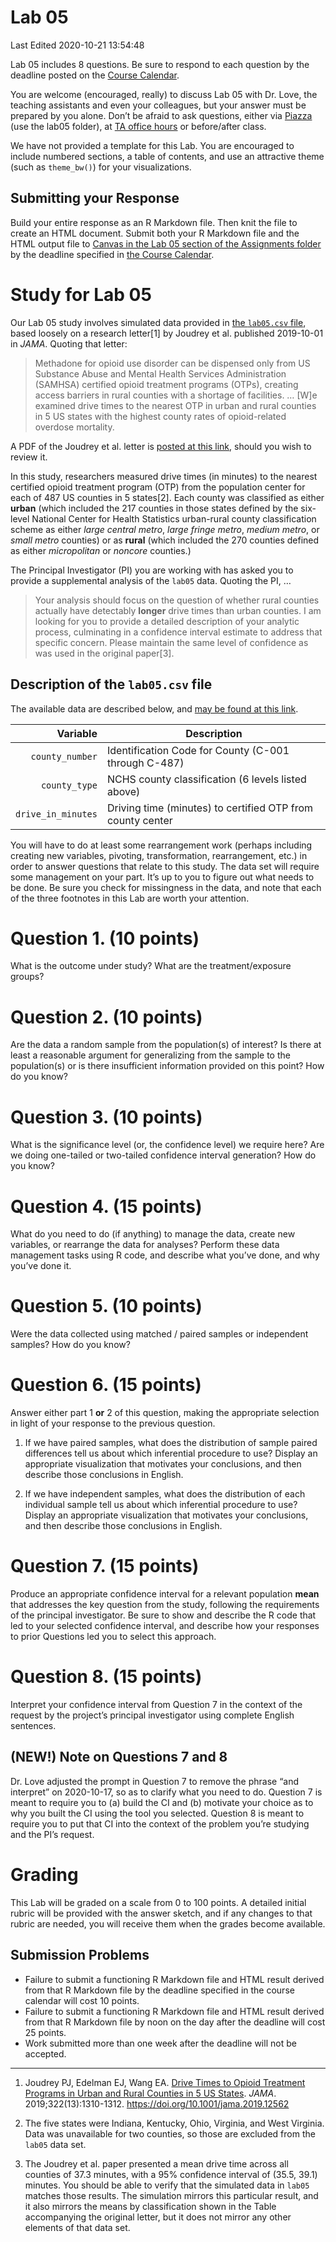 Lab 05
================
Last Edited 2020-10-21 13:54:48

Lab 05 includes 8 questions. Be sure to respond to each question by the
deadline posted on the [Course
Calendar](https://thomaselove.github.io/431/calendar.html).

You are welcome (encouraged, really) to discuss Lab 05 with Dr. Love,
the teaching assistants and even your colleagues, but your answer must
be prepared by you alone. Don’t be afraid to ask questions, either via
[Piazza](https://piazza.com/case/fall2020/pqhs431) (use the lab05
folder), at [TA office
hours](https://thomaselove.github.io/431/contact.html) or before/after
class.

We have not provided a template for this Lab. You are encouraged to
include numbered sections, a table of contents, and use an attractive
theme (such as `theme_bw()`) for your visualizations.

## Submitting your Response

Build your entire response as an R Markdown file. Then knit the file to
create an HTML document. Submit both your R Markdown file and the HTML
output file to [Canvas in the Lab 05 section of the Assignments
folder](https://canvas.case.edu) by the deadline specified in [the
Course Calendar](https://thomaselove.github.io/431/calendar.html).

# Study for Lab 05

Our Lab 05 study involves simulated data provided in [the `lab05.csv`
file](https://raw.githubusercontent.com/THOMASELOVE/431-2020/master/labs/lab05/data/lab05.csv),
based loosely on a research letter\[1\] by Joudrey et al. published
2019-10-01 in *JAMA*. Quoting that letter:

> Methadone for opioid use disorder can be dispensed only from US
> Substance Abuse and Mental Health Services Administration (SAMHSA)
> certified opioid treatment programs (OTPs), creating access barriers
> in rural counties with a shortage of facilities. … \[W\]e examined
> drive times to the nearest OTP in urban and rural counties in 5 US
> states with the highest county rates of opioid-related overdose
> mortality.

A PDF of the Joudrey et al. letter is [posted at this
link](https://github.com/THOMASELOVE/431-2020/blob/master/labs/lab05/article/jama_joudrey_2019.pdf),
should you wish to review it.

In this study, researchers measured drive times (in minutes) to the
nearest certified opioid treatment program (OTP) from the population
center for each of 487 US counties in 5 states\[2\]. Each county was
classified as either **urban** (which included the 217 counties in those
states defined by the six-level National Center for Health Statistics
urban-rural county classification scheme as either *large central
metro*, *large fringe metro*, *medium metro*, or *small metro* counties)
or as **rural** (which included the 270 counties defined as either
*micropolitan* or *noncore* counties.)

The Principal Investigator (PI) you are working with has asked you to
provide a supplemental analysis of the `lab05` data. Quoting the PI, …

> Your analysis should focus on the question of whether rural counties
> actually have detectably **longer** drive times than urban counties. I
> am looking for you to provide a detailed description of your analytic
> process, culminating in a confidence interval estimate to address that
> specific concern. Please maintain the same level of confidence as was
> used in the original paper\[3\].

## Description of the `lab05.csv` file

The available data are described below, and [may be found at this
link](https://raw.githubusercontent.com/THOMASELOVE/431-2020/master/labs/lab05/data/lab05.csv).

|           Variable | Description                                                |
| -----------------: | ---------------------------------------------------------- |
|    `county_number` | Identification Code for County (C-001 through C-487)       |
|      `county_type` | NCHS county classification (6 levels listed above)         |
| `drive_in_minutes` | Driving time (minutes) to certified OTP from county center |

You will have to do at least some rearrangement work (perhaps including
creating new variables, pivoting, transformation, rearrangement, etc.)
in order to answer questions that relate to this study. The data set
will require some management on your part. It’s up to you to figure out
what needs to be done. Be sure you check for missingness in the data,
and note that each of the three footnotes in this Lab are worth your
attention.

# Question 1. (10 points)

What is the outcome under study? What are the treatment/exposure groups?

# Question 2. (10 points)

Are the data a random sample from the population(s) of interest? Is
there at least a reasonable argument for generalizing from the sample to
the population(s) or is there insufficient information provided on this
point? How do you know?

# Question 3. (10 points)

What is the significance level (or, the confidence level) we require
here? Are we doing one-tailed or two-tailed confidence interval
generation? How do you know?

# Question 4. (15 points)

What do you need to do (if anything) to manage the data, create new
variables, or rearrange the data for analyses? Perform these data
management tasks using R code, and describe what you’ve done, and why
you’ve done it.

# Question 5. (10 points)

Were the data collected using matched / paired samples or independent
samples? How do you know?

# Question 6. (15 points)

Answer either part 1 **or** 2 of this question, making the appropriate
selection in light of your response to the previous question.

1.  If we have paired samples, what does the distribution of sample
    paired differences tell us about which inferential procedure to use?
    Display an appropriate visualization that motivates your
    conclusions, and then describe those conclusions in English.

2.  If we have independent samples, what does the distribution of each
    individual sample tell us about which inferential procedure to use?
    Display an appropriate visualization that motivates your
    conclusions, and then describe those conclusions in English.

# Question 7. (15 points)

Produce an appropriate confidence interval for a relevant population
**mean** that addresses the key question from the study, following the
requirements of the principal investigator. Be sure to show and describe
the R code that led to your selected confidence interval, and describe
how your responses to prior Questions led you to select this approach.

# Question 8. (15 points)

Interpret your confidence interval from Question 7 in the context of the
request by the project’s principal investigator using complete English
sentences.

## (NEW\!) Note on Questions 7 and 8

Dr. Love adjusted the prompt in Question 7 to remove the phrase “and
interpret” on 2020-10-17, so as to clarify what you need to do. Question
7 is meant to require you to (a) build the CI and (b) motivate your
choice as to why you built the CI using the tool you selected. Question
8 is meant to require you to put that CI into the context of the problem
you’re studying and the PI’s request.

# Grading

This Lab will be graded on a scale from 0 to 100 points. A detailed
initial rubric will be provided with the answer sketch, and if any
changes to that rubric are needed, you will receive them when the grades
become available.

## Submission Problems

  - Failure to submit a functioning R Markdown file and HTML result
    derived from that R Markdown file by the deadline specified in the
    course calendar will cost 10 points.
  - Failure to submit a functioning R Markdown file and HTML result
    derived from that R Markdown file by noon on the day after the
    deadline will cost 25 points.
  - Work submitted more than one week after the deadline will not be
    accepted.

-----

1.  Joudrey PJ, Edelman EJ, Wang EA. [Drive Times to Opioid Treatment
    Programs in Urban and Rural Counties in 5 US
    States](https://jamanetwork.com/journals/jama/fullarticle/2752051).
    *JAMA*. 2019;322(13):1310-1312.
    <https://doi.org/10.1001/jama.2019.12562>

2.  The five states were Indiana, Kentucky, Ohio, Virginia, and West
    Virginia. Data was unavailable for two counties, so those are
    excluded from the `lab05` data set.

3.  The Joudrey et al. paper presented a mean drive time across all
    counties of 37.3 minutes, with a 95% confidence interval of (35.5,
    39.1) minutes. You should be able to verify that the simulated data
    in `lab05` matches those results. The simulation mirrors this
    particular result, and it also mirrors the means by classification
    shown in the Table accompanying the original letter, but it does not
    mirror any other elements of that data set.
